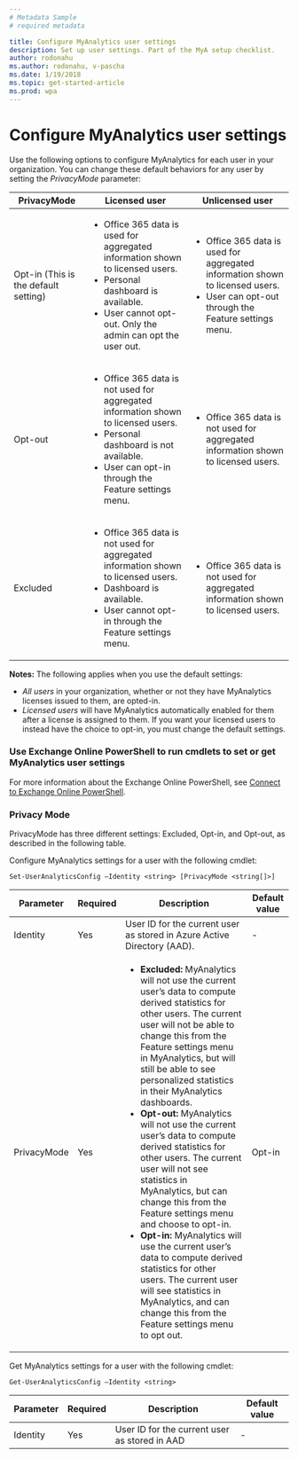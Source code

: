 ```yaml
---
# Metadata Sample
# required metadata

title: Configure MyAnalytics user settings
description: Set up user settings. Part of the MyA setup checklist. 
author: rodonahu
ms.author: rodonahu, v-pascha
ms.date: 1/19/2018
ms.topic: get-started-article
ms.prod: wpa
---
```


# Configure MyAnalytics user settings

Use the following options to configure MyAnalytics for each user in your organization. You can change these default behaviors for any user by setting the *PrivacyMode* parameter:

PrivacyMode   | Licensed user  | Unlicensed user
------------- | -------------  | ---------------
Opt-in (This is the default setting)        | <ul><li>Office 365 data is used for aggregated information shown to licensed users.</li><li>Personal dashboard is available.</li><li>User cannot opt-out. Only the admin can opt the user out.</li></ul>  | <ul><li>Office 365 data is used for aggregated information shown to licensed users.</li><li>User can opt-out through the Feature settings menu.</li></ul>  
Opt-out    | <ul><li>Office 365 data is not used for aggregated information shown to licensed users.</li><li> Personal dashboard is not available.</li><li>User can opt-in through the Feature settings menu.</li></ul>   |  <ul><li> Office 365 data is not used for aggregated information shown to licensed users.</li></ul>
Excluded   |<ul><li> Office 365 data is not used for aggregated information shown to licensed users.</li><li>Dashboard is available.</li><li>User cannot opt-in through the Feature settings menu.</li></ul>  |<ul><li> Office 365 data is not used for aggregated information shown to licensed users.</li></ul>

**Notes:** The following applies when you use the default settings:

* _All users_ in your organization, whether or not they have MyAnalytics licenses issued to them, are opted-in.
* _Licensed users_ will have MyAnalytics automatically enabled for them after a license is assigned to them. If you want your licensed users to instead have the choice to opt-in, you must change the default settings.

### Use Exchange Online PowerShell to run cmdlets to set or get MyAnalytics user settings

For more information about the Exchange Online PowerShell, see [Connect to Exchange Online PowerShell](https://technet.microsoft.com/library/jj984289(v=exchg.160).aspx).

### Privacy Mode

PrivacyMode has three different settings: Excluded, Opt-in, and Opt-out, as described in the following table. 

Configure MyAnalytics settings for a user with the following cmdlet:

```
Set-UserAnalyticsConfig –Identity <string> [PrivacyMode <string[]>]
```

Parameter   |   Required   |   Description   | Default value
----------  |  ----------  |  -------------- | -------------
Identity   |   Yes   | User ID for the current user as stored in Azure Active Directory (AAD).   |   -
PrivacyMode   |   Yes   | <ul><li>__Excluded:__ MyAnalytics will not use the current user’s data to compute derived statistics for other users. The current user will not be able to change this from the Feature settings menu in MyAnalytics, but will still be able to see personalized statistics in their MyAnalytics dashboards.</li><li>__Opt-out:__ MyAnalytics will not use the current user’s data to compute derived statistics for other users. The current user will not see statistics in MyAnalytics, but can change this from the Feature settings menu and choose to opt-in.</li><li>__Opt-in:__ MyAnalytics will use the current user’s data to compute derived statistics for other users. The current user will see statistics in MyAnalytics, and can change this from the Feature settings menu to opt out.</li></ul>|  Opt-in

Get MyAnalytics settings for a user with the following cmdlet:

```
Get-UserAnalyticsConfig –Identity <string>
```

Parameter   |   Required   |    Description    |   Default value
----------- | ------------ |  ---------------  | ---------------
Identity    |  Yes         |    User ID for the current user as stored in AAD  | -
